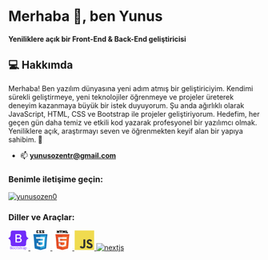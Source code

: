 <h1 align="left">Merhaba 👋, ben Yunus</h1>
<h4 align="left">Yeniliklere açık bir Front-End & Back-End geliştiricisi</h4>
<h2 align="left">💻 Hakkımda</h2> 
<p align="left">Merhaba! Ben yazılım dünyasına yeni adım atmış bir geliştiriciyim.
Kendimi sürekli geliştirmeye, yeni teknolojiler öğrenmeye ve projeler üreterek deneyim kazanmaya büyük bir istek duyuyorum.
Şu anda ağırlıklı olarak JavaScript, HTML, CSS ve Bootstrap ile projeler geliştiriyorum. Hedefim, her geçen gün daha temiz ve etkili kod yazarak profesyonel bir yazılımcı olmak.
Yeniliklere açık, araştırmayı seven ve öğrenmekten keyif alan bir yapıya sahibim. 🚀</p>

- 📫 **yunusozentr@gmail.com**

<h3 align="left">Benimle iletişime geçin:</h3>
<p align="left">
<a href="https://instagram.com/yunusozen0" target="blank"><img align=center" src = "https://raw.githubusercontent.com/rahuldkjain/github-profile-readme-generator/master/src/images/icons/Social/instagram.svg" alt = "yunusozen0" height = "30" genişlik="40" /></a>
</p>

<h3 align="left">Diller ve Araçlar:</h3>
<p align="left"> <a href="https://getbootstrap.com" target="_blank" rel="noreferrer"> <img src="https://raw.githubusercontent.com/devicons/devicon/master/icons/bootstrap/bootstrap-plain-wordmark.svg" alt="önyükleme" width="40" height="40"/> </a> <a href="https://www.w3schools.com/css/" target="_blank" rel="noreferrer"> <img src="https://raw.githubusercontent.com/devicons/devicon/master/icons/css3/css3-original-wordmark.svg" alt="css3" width="40" height="40"/> </a> <a href="https://www.w3.org/html/" target="_blank" rel="noreferrer"> <img src="https://raw.githubusercontent.com/devicons/devicon/master/icons/html5/html5-original-wordmark.svg" alt="html5" width="40" height="40"/> </a> <a href="https://developer.mozilla.org/en-US/docs/Web/JavaScript" target="_blank" rel="noreferrer"> <img src="https://raw.githubusercontent.com/devicons/devicon/master/icons/javascript/javascript-original.svg" alt="javascript" width="40" height="40"/> </a> <a href="https://nextjs.org/" target="_blank" rel="noreferrer"> <img src="https://cdn.worldvectorlogo.com/logos/nextjs-2.svg" alt="nextjs" width="40" height="40"/> </a> 
